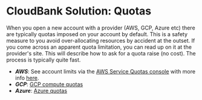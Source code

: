 # CloudBank Solution: Quotas

When you open a new account with a provider (AWS, GCP, Azure etc) there are typically 
quotas imposed on your account by default. 
This is a safety measure to you avoid over-allocating resources by accident at the outset.
If you come across an apparent quota limitation, you can read up on it at the provider's site.
This will describe how to ask for a quota raise (no cost).
The process is typically quite fast.


* ***AWS***: See account limits via the [AWS Service Quotas console](https://console.aws.amazon.com/servicequotas) with more info [here](https://aws.amazon.com/premiumsupport/knowledge-center/manage-service-limits/).
* ***GCP***: [GCP compute quotas](https://cloud.google.com/compute/quotas)
* ***Azure***: [Azure quotas](https://docs.microsoft.com/en-us/azure/azure-resource-manager/management/azure-subscription-service-limits)
